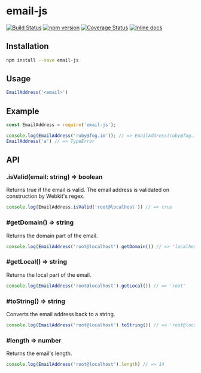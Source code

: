 # email-js
[![Build Status](https://travis-ci.org/bash/email-js.svg?branch=master)](https://travis-ci.org/bash/email-js) 
[![npm version](https://badge.fury.io/js/email-js.svg)](https://badge.fury.io/js/email-js)
[![Coverage Status](https://coveralls.io/repos/bash/email-js/badge.svg?branch=master&service=github)](https://coveralls.io/github/bash/email-js?branch=master)
[![Inline docs](http://inch-ci.org/github/bash/email-js.svg?branch=master&style=shields)](http://inch-ci.org/github/bash/email-js)

## Installation

```bash
npm install --save email-js
```

## Usage

```javascript  
EmailAddress('<email>')
```

## Example

```javascript
const EmailAddress = require('email-js');

console.log(EmailAddress('ruby@fog.im')); // => EmailAddress(ruby@fog.im)
EmailAddress('a') // => TypeError
```

## API

### \.isValid(email: string) =\> boolean
Returns true if the email is valid.
The email address is validated on construction by Webkit's regex.  

```js
console.log(EmailAddress.isValid('root@localhost')) // => true
```


### \#getDomain() =\> string
Returns the domain part of the email.

```js
console.log(EmailAddress('root@localhost').getDomain()) // => 'localhost'
```

### \#getLocal() =\> string
Returns the local part of the email.

```js
console.log(EmailAddress('root@localhost').getLocal()) // => 'root'
```

### \#toString() =\> string
Converts the email address back to a string.

```js
console.log(EmailAddress('root@localhost').toString()) // => 'root@localhost'
```

### \#length =\> number
Returns the email's length.

```js
console.log(EmailAddress('root@localhost').length) // => 14
```
